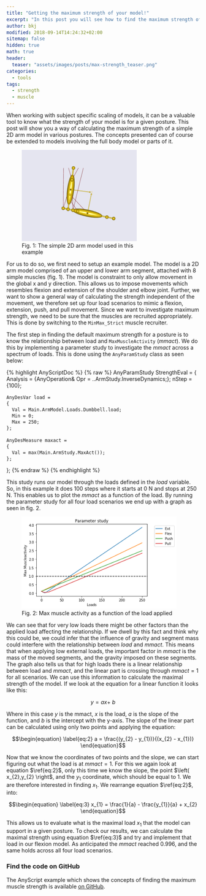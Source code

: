 ```yaml
---
title: "Getting the maximum strength of your model!"
excerpt: "In this post you will see how to find the maximum strength of your model."
author: bkj
modified: 2018-09-14T14:24:32+02:00
sitemap: false
hidden: true
math: true
header:
  teaser: "assets/images/posts/max-strength_teaser.png"
categories:
  - tools
tags: 
  - strength
  - muscle
---
```


When working with subject specific scaling of models, it can be a
valuable tool to know what the strength of your model is for a given
posture. This post will show you a way of calculating the maximum
strength of a simple 2D arm model in various postures. The concepts
presented can of course be extended to models involving the full body
model or parts of it.

<figure class="align-right" style="width: 300px">
  <img src="/assets/images/posts/max-strength_simple-arm.png" alt="Model of a simple arm">
  <figcaption>Fig. 1: The simple 2D arm model used in this example</figcaption>
</figure>

For us to do so, we first need to setup an example model. The
model is a 2D arm model comprised of an upper and lower arm segment,
attached with 8 simple muscles (fig. 1). The model is constraint to only
allow movement in the global x and y direction. This allows us to impose
movements which resembles flexion and extension of the shoulder and
elbow joint. Further, we want to show a general way of calculating the
strength independent of the movement, we therefore set up four load
scenarios to mimic a flexion, extension, push, and pull movement.
Since we want to investigate maximum strength, we need to be sure 
that the muscles are recruited appropriately. This is
done by switching to the `MinMax_Strict` muscle recruiter.


The first step in finding the default maximum strength for a posture is to know the
relationship between load and `MaxMuscleActivity` ($mmact$). We do this by
implementing a parameter study to investigate the $mmact$ across a spectrum of
loads. This is done using the `AnyParamStudy` class as seen below: 


{% highlight AnyScriptDoc  %}
{% raw %}
  AnyParamStudy StrengthEval = 
  {
    Analysis = {AnyOperation& Opr = ..ArmStudy.InverseDynamics;}; 
    nStep = {100};

    AnyDesVar load = 
    {
      Val = Main.ArmModel.Loads.Dumbbell.load;
      Min = 0;
      Max = 250;
    };

    AnyDesMeasure maxact = 
    {
      Val = max(Main.ArmStudy.MaxAct());
    };
  };
{% endraw %}
{% endhighlight %}


This study runs our model through the loads defined in the $load$ variable. So, in this
example it does 100 steps where it starts at 0 N and stops at 250 N. This
enables us to plot the $mmact$ as a function of the load. By running the parameter
study for all four load scenarios we end up with a graph as seen in fig. 2.

<figure style="width: 80%">
  <img src="/assets/images/posts/Concentric_paramStudy.png" alt="Max activity as function of load">
  <figcaption>Fig. 2: Max muscle activity as a function of the load applied</figcaption>
</figure>

We can see that for very low loads there might be other factors than the applied load
affecting the relationship. If we dwell by this fact and think why this
could be, we could infer that the influence of gravity and segment mass
could interfere with the relationship between $load$ and $mmact$. This means
that when applying low external loads, the important factor in $mmact$ is
the mass of the moved segments, and the gravity imposed on these
segments. The graph also tells us that for high loads there is a linear
relationship between load and $mmact$, and the linear part is crossing
through $mmact = 1$ for all scenarios. We can use this information to
calculate the maximal strength of the model. If we look at the equation
for a linear function it looks like this:

$$\begin{equation} \label{eq:1}  y = ax + \ b \end{equation}$$

Where in this case $y$ is the mmact, $x$ is the load, $a$ is the slope of the
function, and $b$ is the intercept with the y-axis. The slope of the
linear part can be calculated using only two points and applying the
equation:


$$\begin{equation} \label{eq:2} a = \frac{(y_{2} - y_{1})}{(x_{2} - x_{1})} \end{equation}$$

Now that we know the coordinates of two points and the slope, we can
start figuring out what the load is at $mmact = 1$. For this
we again look at equation $\ref{eq:2}$, only this time we know the slope, the point 
$\left( x_{2},y_{2} \right$, and the $y_{1}$ coordinate,
which should be equal to 1. We are therefore interested in finding
$x_{1}$. We rearrange equation $\ref{eq:2}$, into:


$$\begin{equation} \label{eq:3} x_{1} = \frac{1}{a} - \frac{y_{1}}{a} + x_{2} \end{equation}$$

This allows us to evaluate what is the maximal load $x_{1}$ that
the model can support in a given posture. To check our results, we can
calculate the maximal strength using equation $\ref{eq:3}$ and try and implement
that load in our flexion model. As anticipated the $mmact$ reached 0.996, and the
same holds across all four load scenarios.



### Find the code on GitHub

The AnyScript example which shows the concepts of finding the maximum muscle
strength is available [on
GitHub](https://github.com/AnyBody/max-muscle-strength). 
